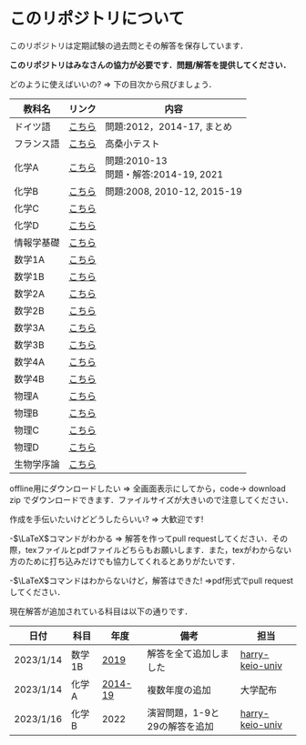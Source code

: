 # このリポジトリについて
このリポジトリは定期試験の過去問とその解答を保存しています．

**このリポジトリはみなさんの協力が必要です．問題/解答を提供してください．**

どのように使えばいいの? => 下の目次から飛びましょう．

| 教科名 | リンク | 内容 |
| --- | --- | --- |
|ドイツ語|[こちら](./%E3%83%89%E3%82%A4%E3%83%84%E8%AA%9E/)| 問題:2012，2014-17, まとめ|
|フランス語|[こちら](./%E3%83%95%E3%83%A9%E3%83%B3%E3%82%B9%E8%AA%9E/)| 高桑小テスト |
|化学A|[こちら](./%E5%8C%96%E5%AD%A6A/)| 問題:2010-13<br>問題・解答:2014-19, 2021 |
|化学B|[こちら](./%E5%8C%96%E5%AD%A6B/)| 問題:2008, 2010-12, 2015-19 |
|化学C|[こちら](./%E5%8C%96%E5%AD%A6C/)| 
|化学D|[こちら](./%E5%8C%96%E5%AD%A6D/)|
|情報学基礎|[こちら](./%E6%83%85%E5%A0%B1%E5%AD%A6%E5%9F%BA%E7%A4%8E/)|
|数学1A|[こちら](./%E6%95%B0%E5%AD%A61A/)| 
|数学1B|[こちら](./%E6%95%B0%E5%AD%A61B/)|
|数学2A|[こちら](./%E6%95%B0%E5%AD%A62A/)|
|数学2B|[こちら](./%E6%95%B0%E5%AD%A62B/)|
|数学3A|[こちら](./%E6%95%B0%E5%AD%A63A/)|
|数学3B|[こちら](./%E6%95%B0%E5%AD%A63B/)|
|数学4A|[こちら](./%E6%95%B0%E5%AD%A64A/)|
|数学4B|[こちら](./%E6%95%B0%E5%AD%A64B/)|
|物理A|[こちら](./%E7%89%A9%E7%90%86A/)|
|物理B|[こちら](./%E7%89%A9%E7%90%86B/)|
|物理C|[こちら](./%E7%89%A9%E7%90%86C/)|
|物理D|[こちら](./%E7%89%A9%E7%90%86D/)|
|生物学序論|[こちら](./%E7%94%9F%E7%89%A9%E5%AD%A6%E5%BA%8F%E8%AB%96/)|

offline用にダウンロードしたい => 全画面表示にしてから，code-> download zip でダウンロードできます．ファイルサイズが大きいので注意してください．

作成を手伝いたいけどどうしたらいい? => 大歓迎です! 

-$\LaTeX$コマンドがわかる => 解答を作ってpull requestしてください．その際，texファイルとpdfファイルどちらもお願いします．また，texがわからない方のために打ち込みだけでも協力してくれるとありがたいです．

-$\LaTeX$コマンドはわからないけど，解答はできた! =>pdf形式でpull requestしてください．

現在解答が追加されている科目は以下の通りです．

| 日付 | 科目 | 年度 | 備考 | 担当 |
|---| --- | --- | --- |---|
| 2023/1/14 | 数学1B | [2019](/M1B/2019/m1b2019.tex) | 解答を全て追加しました | [harry-keio-univ](https://github.com/harry-keio-univ) |
| 2023/1/14 | 化学A | [2014-19](./%E5%8C%96%E5%AD%A6A/) | 複数年度の追加 | 大学配布 |
| 2023/1/16 | 化学B | 2022 | 演習問題，1-9と29の解答を追加 | [harry-keio-univ](https://github.com/harry-keio-univ) |

